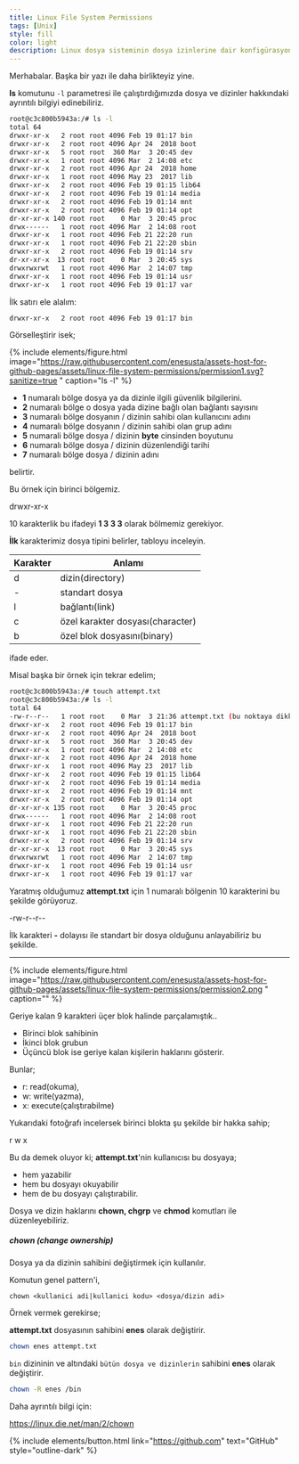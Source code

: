 ```yaml
---
title: Linux File System Permissions
tags: [Unix]
style: fill
color: light
description: Linux dosya sisteminin dosya izinlerine dair konfigürasyonları bu yazı ile anlayacaksınız.
---
```


Merhabalar. Başka bir yazı ile daha birlikteyiz yine.

**ls** komutunu `-l` parametresi ile çalıştırdığımızda dosya ve dizinler hakkındaki ayrıntılı bilgiyi edinebiliriz.

```bash
root@c3c800b5943a:/# ls -l
total 64
drwxr-xr-x   2 root root 4096 Feb 19 01:17 bin
drwxr-xr-x   2 root root 4096 Apr 24  2018 boot
drwxr-xr-x   5 root root  360 Mar  3 20:45 dev
drwxr-xr-x   1 root root 4096 Mar  2 14:08 etc
drwxr-xr-x   2 root root 4096 Apr 24  2018 home
drwxr-xr-x   1 root root 4096 May 23  2017 lib
drwxr-xr-x   2 root root 4096 Feb 19 01:15 lib64
drwxr-xr-x   2 root root 4096 Feb 19 01:14 media
drwxr-xr-x   2 root root 4096 Feb 19 01:14 mnt
drwxr-xr-x   2 root root 4096 Feb 19 01:14 opt
dr-xr-xr-x 140 root root    0 Mar  3 20:45 proc
drwx------   1 root root 4096 Mar  2 14:08 root
drwxr-xr-x   1 root root 4096 Feb 21 22:20 run
drwxr-xr-x   1 root root 4096 Feb 21 22:20 sbin
drwxr-xr-x   2 root root 4096 Feb 19 01:14 srv
dr-xr-xr-x  13 root root    0 Mar  3 20:45 sys
drwxrwxrwt   1 root root 4096 Mar  2 14:07 tmp
drwxr-xr-x   1 root root 4096 Feb 19 01:14 usr
drwxr-xr-x   1 root root 4096 Feb 19 01:17 var
```

İlk satırı ele alalım:

```bash
drwxr-xr-x   2 root root 4096 Feb 19 01:17 bin
```

Görselleştirir isek;

{% include elements/figure.html image="https://raw.githubusercontent.com/enesusta/assets-host-for-github-pages/assets/linux-file-system-permissions/permission1.svg?sanitize=true
" caption="ls -l" %}



- **1** numaralı bölge dosya ya da dizinle ilgili güvenlik bilgilerini.
- **2** numaralı bölge o dosya yada dizine bağlı olan bağlantı sayısını
- **3** numaralı bölge dosyanın / dizinin sahibi olan kullanıcını adını
- **4** numaralı bölge dosyanın / dizinin sahibi olan grup adını
- **5** numarali bölge dosya / dizinin **byte** cinsinden boyutunu
- **6** numaralı bölge dosya / dizinin düzenlendiği tarihi
- **7** numaralı bölge dosya / dizinin adını 

belirtir.


Bu örnek için birinci bölgemiz.



<p class="text-center text-secondary display-4 "> 
drwxr-xr-x
</p>

10 karakterlik bu ifadeyi **1 3 3 3** olarak bölmemiz gerekiyor.

**İlk** karakterimiz dosya tipini belirler, tabloyu inceleyin.

| Karakter | Anlamı |
| -- | -- |
| d  | dizin(directory) |
| -  | standart dosya |
|  l | bağlantı(link) |
| c | özel karakter dosyası(character) |
| b | özel blok dosyasını(binary) |

ifade eder.

Misal başka bir örnek için tekrar edelim;

```bash
root@c3c800b5943a:/# touch attempt.txt
root@c3c800b5943a:/# ls -l
total 64
-rw-r--r--   1 root root    0 Mar  3 21:36 attempt.txt (bu noktaya dikkat)
drwxr-xr-x   2 root root 4096 Feb 19 01:17 bin        
drwxr-xr-x   2 root root 4096 Apr 24  2018 boot       
drwxr-xr-x   5 root root  360 Mar  3 20:45 dev        
drwxr-xr-x   1 root root 4096 Mar  2 14:08 etc        
drwxr-xr-x   2 root root 4096 Apr 24  2018 home       
drwxr-xr-x   1 root root 4096 May 23  2017 lib        
drwxr-xr-x   2 root root 4096 Feb 19 01:15 lib64      
drwxr-xr-x   2 root root 4096 Feb 19 01:14 media      
drwxr-xr-x   2 root root 4096 Feb 19 01:14 mnt        
drwxr-xr-x   2 root root 4096 Feb 19 01:14 opt        
dr-xr-xr-x 135 root root    0 Mar  3 20:45 proc       
drwx------   1 root root 4096 Mar  2 14:08 root       
drwxr-xr-x   1 root root 4096 Feb 21 22:20 run        
drwxr-xr-x   1 root root 4096 Feb 21 22:20 sbin       
drwxr-xr-x   2 root root 4096 Feb 19 01:14 srv        
dr-xr-xr-x  13 root root    0 Mar  3 20:45 sys        
drwxrwxrwt   1 root root 4096 Mar  2 14:07 tmp        
drwxr-xr-x   1 root root 4096 Feb 19 01:14 usr        
drwxr-xr-x   1 root root 4096 Feb 19 01:17 var        
```

Yaratmış olduğumuz **attempt.txt** için 1 numaralı bölgenin 10 karakterini bu şekilde görüyoruz.

<p class="text-center text-secondary display-4 "> 
-rw-r--r--
</p>

İlk karakteri **-** dolayısı ile standart bir dosya olduğunu anlayabiliriz bu şekilde.


---

{% include elements/figure.html image="https://raw.githubusercontent.com/enesusta/assets-host-for-github-pages/assets/linux-file-system-permissions/permission2.png
" caption="" %}

Geriye kalan 9 karakteri üçer blok halinde parçalamıştık..

- Birinci blok sahibinin
- İkinci blok grubun
- Üçüncü blok ise geriye kalan kişilerin haklarını gösterir.

Bunlar;

- r: read(okuma),
- w: write(yazma),
- x: execute(çalıştırabilme)  

Yukarıdaki fotoğrafı incelersek birinci blokta şu şekilde bir hakka sahip;

<p class="text-center text-secondary display-4"> 
r w x
</p>


Bu da demek oluyor ki; **attempt.txt**'nin kullanıcısı bu dosyaya;
-  hem yazabilir
-  hem bu dosyayı okuyabilir
-  hem de bu dosyayı çalıştırabilir.


Dosya ve dizin haklarını **chown, chgrp** ve **chmod** komutları ile düzenleyebiliriz.

##### chown (change ownership)



Dosya ya da dizinin sahibini değiştirmek için kullanılır.

Komutun genel pattern'i,

`chown <kullanici adi|kullanici kodu> <dosya/dizin adi>`

Örnek vermek gerekirse;

**attempt.txt** dosyasının sahibini **enes** olarak değiştirir.

```bash
chown enes attempt.txt
```

`bin` dizininin ve altındaki `bütün dosya ve dizinlerin` sahibini **enes** olarak değiştirir.

```bash
chown -R enes /bin
```

Daha ayrıntılı bilgi için:

https://linux.die.net/man/2/chown


{% include elements/button.html link="https://github.com" text="GitHub" style="outline-dark" %}































































